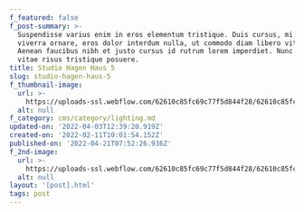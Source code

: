 ```yaml
---
f_featured: false
f_post-summary: >-
  Suspendisse varius enim in eros elementum tristique. Duis cursus, mi quis
  viverra ornare, eros dolor interdum nulla, ut commodo diam libero vitae erat.
  Aenean faucibus nibh et justo cursus id rutrum lorem imperdiet. Nunc ut sem
  vitae risus tristique posuere.
title: Studio Hagen Haus 5
slug: studio-hagen-haus-5
f_thumbnail-image:
  url: >-
    https://uploads-ssl.webflow.com/62610c85fc69c77f5d844f28/62610c85fc69c758c8844f91_rroom.jpg
  alt: null
f_category: cms/category/lighting.md
updated-on: '2022-04-03T12:39:20.919Z'
created-on: '2022-02-11T10:01:54.152Z'
published-on: '2022-04-21T07:52:26.936Z'
f_2nd-image:
  url: >-
    https://uploads-ssl.webflow.com/62610c85fc69c77f5d844f28/62610c85fc69c78645844f79_00img6.jpg
  alt: null
layout: '[post].html'
tags: post
---
```



